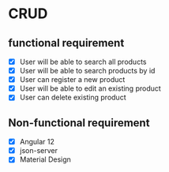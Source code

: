 # CRUD

## functional requirement

- [x] User will be able to search all products
- [x] User will be able to search products by id
- [x] User can register a new product
- [x] User will be able to edit an existing product
- [x] User can delete existing product

## Non-functional requirement

- [x] Angular 12
- [x] json-server
- [x] Material Design
